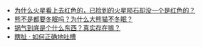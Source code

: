 + [为什么火星看上去红色的，已捡到的火星陨石却没一个是红色的？](https://daily.zhihu.com/story/9778836)
+ [熊不是都要冬眠吗？为什么大熊猫不冬眠？](https://daily.zhihu.com/story/9778841)
+ [锅气到底是个什么东西？真实存在嘛？](https://daily.zhihu.com/story/9778851)
+ [瞎扯 · 如何正确地吐槽](https://daily.zhihu.com/story/9778866)
